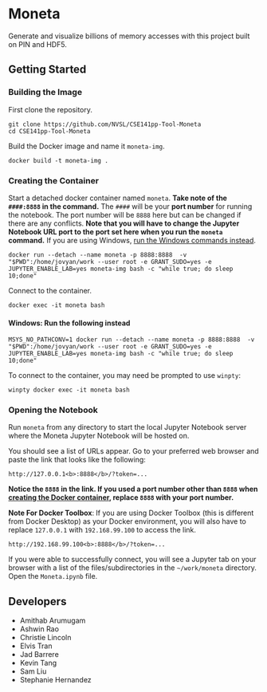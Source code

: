 # Moneta

Generate and visualize billions of memory accesses with this project built on PIN and HDF5.

## Getting Started

### Building the Image
First clone the repository.
```
git clone https://github.com/NVSL/CSE141pp-Tool-Moneta
cd CSE141pp-Tool-Moneta
```

Build the Docker image and name it `moneta-img`.
```
docker build -t moneta-img .
```


### Creating the Container

<a name="port"></a>Start a detached docker container named `moneta`. **Take note of the `####:8888` in the command.** The `####` will be your **port number** for running the notebook. The port number will be `8888` here but can be changed if there are any conflicts. **Note that you will have to change the Jupyter Notebook URL port to the port set here when you run the `moneta` command.** If you are using Windows, [run the Windows commands instead](#windows).
```
docker run --detach --name moneta -p 8888:8888  -v "$PWD":/home/jovyan/work --user root -e GRANT_SUDO=yes -e JUPYTER_ENABLE_LAB=yes moneta-img bash -c "while true; do sleep 10;done"
```

Connect to the container.
```
docker exec -it moneta bash
```

#### <a name="windows"></a>Windows: Run the following instead

```
MSYS_NO_PATHCONV=1 docker run --detach --name moneta -p 8888:8888  -v "$PWD":/home/jovyan/work --user root -e GRANT_SUDO=yes -e JUPYTER_ENABLE_LAB=yes moneta-img bash -c "while true; do sleep 10;done"
```

To connect to the container, you may need be prompted to use `winpty`:
```
winpty docker exec -it moneta bash
```

### Opening the Notebook
Run `moneta` from any directory to start the local Jupyter Notebook server where the Moneta Jupyter Notebook will be hosted on.

You should see a list of URLs appear. Go to your preferred web browser and paste the link that looks like the following:

```
http://127.0.0.1<b>:8888</b>/?token=...
```
**Notice the `8888` in the link. If you used a port number other than `8888` when [creating the Docker container](#port), replace `8888` with your port number.**

**Note For Docker Toolbox**: If you are using Docker Toolbox (this is different from Docker Desktop) as your Docker environment, you will also have to replace `127.0.0.1` with `192.168.99.100` to access the link.

```
http://192.168.99.100<b>:8888</b>/?token=...
```

If you were able to successfully connect, you will see a Jupyter tab on your browser with a list of the files/subdirectories in the `~/work/moneta` directory. Open the `Moneta.ipynb` file.

## Developers
 - Amithab Arumugam
 - Ashwin Rao
 - Christie Lincoln
 - Elvis Tran
 - Jad Barrere
 - Kevin Tang
 - Sam Liu
 - Stephanie Hernandez
